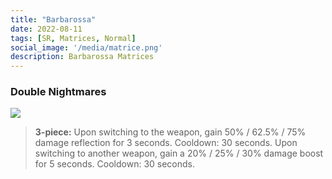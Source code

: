 ```yaml
---
title: "Barbarossa"
date: 2022-08-11
tags: [SR, Matrices, Normal]
social_image: '/media/matrice.png'
description: Barbarossa Matrices
---
```

### Double Nightmares

![](https://i.postimg.cc/zvfgZ6ZH/Barbarossa-m.png)

> **3-piece:** Upon switching to the weapon, gain 50% / 62.5% / 75% damage reflection for 3 seconds. Cooldown: 30 seconds. Upon switching to another weapon, gain a 20% / 25% / 30% damage boost for 5 seconds. Cooldown: 30 seconds.
